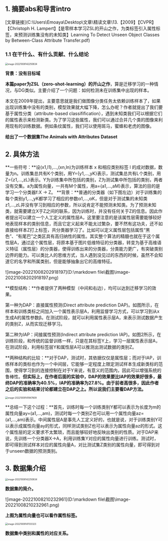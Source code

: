 ## 1. 摘要abs和导言intro

[文章链接](C:\Users\Emoaya\Desktop\文章\精读文章\13.【2009】【CVPR】【Christoph H. Lampert】【是零样本学习ZSL的开山之作，为类标签引入属性标签，来预测训练集没有的未知类】Learning To Detect Unseen Object Classes by Between-Class Attribute Transfer.pdf)

### 1.1 在干什么、有什么贡献、什么结论

<img src="D:\markdown file\截图\image-20221008142250834.png" alt="image-20221008142250834" style="zoom:50%;" />

**背景：没有目标域**

**本篇paper为ZSL（zero-shot-learning）的开山之作**，算是迁移学习的一种情况，与DG类似。主要介绍了一个问题：如何检测未在训练集中出现的样本。

本文在2009年提出，主要意思就是我们做图像分类任务太依赖训练样本了，如果出现训练集中没有的类别，模型效果就大幅下降，怎么办呢？作者就提出了我们要基于属性分类（attribute-based classifification），遇到未知类我们可以根据它们的属性表示来检测新类。为了学习这些属性，我们可以通过合并几个类的图像来利用现有的训练数据。例如条纹属性，我们可以使用斑马，蜜蜂和老虎的图像。

**给出了一个数据集The Animals with Attributes** **Dataset**

## 2. 具体方法

**一些符号：**设(x1,l1),...,(xn,ln)为训练样本 x 和相应类别标签 l 的成对数据，数量为n。训练集总共有K个类别，用Y={y1,...,yK}表示，测试集总共有L个类别，用Z={z1,...,zL}表示。Y为训练集中所包括的类别，Z为测试集中所包括的类别，两者没有交集。a为属性向量，一共有M个属性，用a={a1,...,aM}表示，算法的目的是学习一个分类器f:X -> Z。
**背景：**普通的分类器（如下图左边）对于训练集的每个类别y1,...,yK都学习了相应的参数α1,...,αK，但是对于测试集的未知类z1,...,zL并没有学习到相应的参数，所以说肯定不能预测未知类。为了预测未知类，就需要建立X于Z之间的联系，因为训练时，并没有任何关于Z的信息。因此作者提出可以建立一个人工定义的属性层A，这里要注意的是该属性层需要能够较好地表现样本的类别信息，而且它定义起来不能太过繁杂，要不然有这功夫，还不如直接给样本Z打上标签，共分类器学习了。比如可以定义属性层包括属性“黑色”、“有尾巴”之类区具有高归纳性的属性。其实整个算法的精髓也就在于这个属性层A，通过这个属性层，将原本基于图片低维特征的分类器，转变为基于高维语义特征（属性层）的分类器，使得训练出来的分类器，分类能力更广，有突破类别边界的能力。可以类比人的思维方式，当人遇到没见过的东西的时候，虽然不会知道它的名字和所属类别，但是能够抽象出它的高维特征。

![image-20221008202918197](D:\markdown file\截图\image-20221008202918197.png)

**模型结构：**作者提供了两种模型（中间和右边），均可以达到迁移学习的效果。

第一种为DAP：直接属性预测(Direct attribute prediction DAP)。如图所示，在样本和训练类标之间加入一个属性表示层A，利用监督学习方式，可以学习到从x生成A的属性参数β。在测试阶段，就可以利用属性表示层A，来表示测试数据产生的类别Z，从而实现迁移学习。

第二种为IAP：间接属性预测(Indirect attribute prediction IAP)。如图2所示，在训练阶段，和传统的监督训练一样，只是在其标签Y上，学习一层属性表示层A，在测试阶段，利用标签层Y和属性层A可以推测出测试数据的类别Z。

**两种结构的比较：**对于DAP，测试时，其依据仅仅是属性层；而对于IAP，训练样本的类标也作为一个中间层，它能够一定程度上限定测试样本生成新类标的范围，使得学习到的连接控制在对于Y来说，有意义的范围内，因此可以增强系统的鲁棒性。**但实际上，在作者后面的实验中，DAP的效果要比IAP的效果好很多，最终DAP的准确率为40.5%，IAP的准确率为27.8%。由于前者高很多，因此作者之后的实验和结果讨论都建立在DAP之上。所以说我们主要看DAP方法。**

<img src="D:\markdown file\截图\image-20221009141947609.png" alt="image-20221009141947609" style="zoom:50%;" />

**总结一下这个过程：**首先，训练时每一个训练类别Y都可以表示为长度为m的属性向量ay=(a1,...,am)，测试时每一个类别Z也可以用一个属性向量az=(a1,...,am)表示。中间属性层A是事先人工定义好的，也就是说，对于训练类别Y可以表示成属性向量ay的形式，同样测试类别Z也可以表示为属性向量az的形式。这个属性层的定义要求不太繁琐，而且能够较好地反映出类别的性质。对于DAP来说，先训练一个分类器X->A，利用训练集Y对应的属性向量进行训练。测试时，即可得到测试样本对应的属性向量A，对比测试集Z类别的属性向量，即可得到对于unseen数据的预测类别。

## 3. 数据集介绍

<img src="D:\markdown file\截图\image-20221008142250834.png" alt="image-20221008142250834" style="zoom:50%;" />

**数据集的简介。**

![image-20221008210232961](D:\markdown file\截图\image-20221008210232961.png)

**上图为属性向量也可以看作属性标签。**

<img src="D:\markdown file\截图\image-20221009141133323.png" alt="image-20221009141133323" style="zoom:50%;" />

**数据集中类别和属性的对应关系。**

